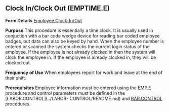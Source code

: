 ## Clock In/Clock Out (EMPTIME.E)
<PageHeader />

**Form Details**
[Employee Clock-In/Out](../EMPTIME-E-1/README.md)

**Purpose**
This procedure is essentially a time clock. It is usually used in conjuction
with a bar code wedge device for reading bar coded employee badges, but data
can also be keyed by hand. When the employee number is entered or scanned the
system checks the current login status of the employee. If the employee is not
already clocked in then the system will clock the employee in. If the employee
is already clocked in, they will be clocked out.

**Frequency of Use**
When employees report for work and leave at the end of their shift.

**Prerequisites**
Employee information must be entered using the [EMP.E](../EMP-E/README.md) procedure
and control parameters must be defined in the [LABOR.CONTROL](../LABOR-
CONTROL/README.md) and [BAR.CONTROL](../BAR-CONTROL/README.md) procedures.

<badge text= "Version 8.10.57 " vertical="middle" />

<PageFooter />
